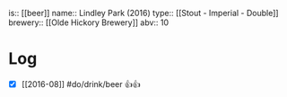 is:: [[beer]]
name:: Lindley Park (2016)
type:: [[Stout - Imperial - Double]]
brewery:: [[Olde Hickory Brewery]]
abv:: 10

# Log
- [x] [[2016-08]] #do/drink/beer 👍👍
